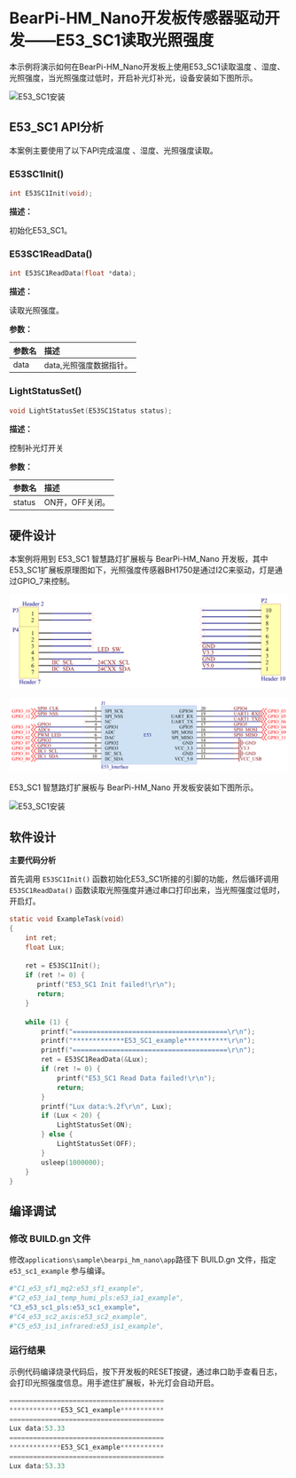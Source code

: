 # BearPi-HM_Nano开发板传感器驱动开发——E53_SC1读取光照强度
本示例将演示如何在BearPi-HM_Nano开发板上使用E53_SC1读取温度 、湿度、光照强度，当光照强度过低时，开启补光灯补光，设备安装如下图所示。

![E53_SC1安装](../../docs/figures/C3_e53_sc1_pls/E53_SC1安装.png "E53_SC1安装")
## E53_SC1 API分析
本案例主要使用了以下API完成温度 、湿度、光照强度读取。
### E53SC1Init()
```C
int E53SC1Init(void);
```
 **描述：**

初始化E53_SC1。

### E53SC1ReadData()
```C
int E53SC1ReadData(float *data);
```
 **描述：**

读取光照强度。

**参数：**

|参数名|描述|
|:--|:------| 
| data | data,光照强度数据指针。 |

### LightStatusSet()
```C
void LightStatusSet(E53SC1Status status);
```
 **描述：**

控制补光灯开关

**参数：**

|参数名|描述|
|:--|:------| 
| status | ON开，OFF关闭。  |



## 硬件设计
本案例将用到 E53_SC1 智慧路灯扩展板与 BearPi-HM_Nano 开发板，其中E53_SC1扩展板原理图如下，光照强度传感器BH1750是通过I2C来驱动，灯是通过GPIO_7来控制。

![E53_SC1接口](../../docs/figures/C3_e53_sc1_pls/E53_SC1接口.png "E53_SC1接口")

![E53接口电路](../../docs/figures/C3_e53_sc1_pls/E53接口电路.png "E53接口电路")

E53_SC1 智慧路灯扩展板与 BearPi-HM_Nano 开发板安装如下图所示。

![E53_SC1安装](../../docs/figures/C3_e53_sc1_pls/E53_SC1安装.png "E53_SC1安装")
## 软件设计

**主要代码分析**


首先调用 `E53SC1Init()` 函数初始化E53_SC1所接的引脚的功能，然后循环调用 `E53SC1ReadData()` 函数读取光照强度并通过串口打印出来，当光照强度过低时，开启灯。

```C
static void ExampleTask(void)
{
    int ret;
    float Lux;

    ret = E53SC1Init();
    if (ret != 0) {
       printf("E53_SC1 Init failed!\r\n");
       return;
    }

    while (1) {
        printf("=======================================\r\n");
        printf("*************E53_SC1_example***********\r\n");
        printf("=======================================\r\n");
        ret = E53SC1ReadData(&Lux);
        if (ret != 0) {
            printf("E53_SC1 Read Data failed!\r\n");
            return;
        }
        printf("Lux data:%.2f\r\n", Lux);
        if (Lux < 20) {
            LightStatusSet(ON);
        } else {
            LightStatusSet(OFF);
        }
        usleep(1000000);
    }
}
```



## 编译调试

### 修改 BUILD.gn 文件
修改`applications\sample\bearpi_hm_nano\app`路径下 BUILD.gn 文件，指定 `e53_sc1_example` 参与编译。
```r
#"C1_e53_sf1_mq2:e53_sf1_example",
#"C2_e53_ia1_temp_humi_pls:e53_ia1_example",
"C3_e53_sc1_pls:e53_sc1_example",
#"C4_e53_sc2_axis:e53_sc2_example",
#"C5_e53_is1_infrared:e53_is1_example",
```

    


### 运行结果

示例代码编译烧录代码后，按下开发板的RESET按键，通过串口助手查看日志，会打印光照强度信息。用手遮住扩展板，补光灯会自动开启。
```c
=======================================
*************E53_SC1_example***********
=======================================
Lux data:53.33
=======================================
*************E53_SC1_example***********
=======================================
Lux data:53.33
```

